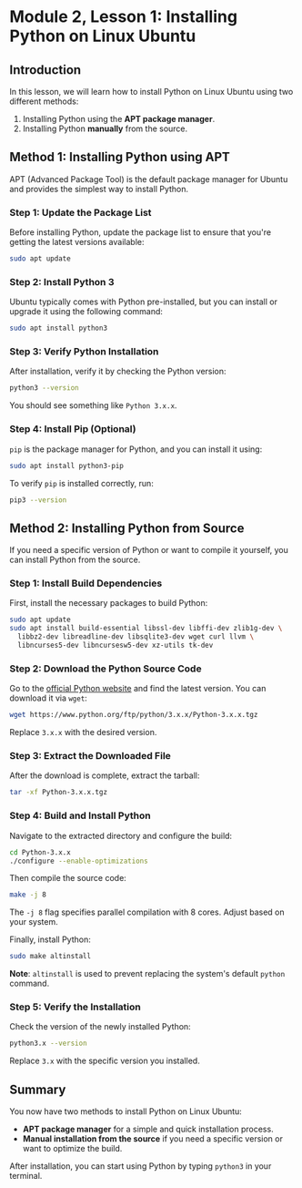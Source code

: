 # Module 2, Lesson 1: Installing Python on Linux Ubuntu

## Introduction

In this lesson, we will learn how to install Python on Linux Ubuntu using two different methods:
1. Installing Python using the **APT package manager**.
2. Installing Python **manually** from the source.

## Method 1: Installing Python using APT

APT (Advanced Package Tool) is the default package manager for Ubuntu and provides the simplest way to install Python.

### Step 1: Update the Package List

Before installing Python, update the package list to ensure that you're getting the latest versions available:

```bash
sudo apt update
```

### Step 2: Install Python 3

Ubuntu typically comes with Python pre-installed, but you can install or upgrade it using the following command:

```bash
sudo apt install python3
```

### Step 3: Verify Python Installation

After installation, verify it by checking the Python version:

```bash
python3 --version
```

You should see something like `Python 3.x.x`.

### Step 4: Install Pip (Optional)

`pip` is the package manager for Python, and you can install it using:

```bash
sudo apt install python3-pip
```

To verify `pip` is installed correctly, run:

```bash
pip3 --version
```

## Method 2: Installing Python from Source

If you need a specific version of Python or want to compile it yourself, you can install Python from the source.

### Step 1: Install Build Dependencies

First, install the necessary packages to build Python:

```bash
sudo apt update
sudo apt install build-essential libssl-dev libffi-dev zlib1g-dev \
  libbz2-dev libreadline-dev libsqlite3-dev wget curl llvm \
  libncurses5-dev libncursesw5-dev xz-utils tk-dev
```

### Step 2: Download the Python Source Code

Go to the [official Python website](https://www.python.org/downloads/source/) and find the latest version. You can download it via `wget`:

```bash
wget https://www.python.org/ftp/python/3.x.x/Python-3.x.x.tgz
```

Replace `3.x.x` with the desired version.

### Step 3: Extract the Downloaded File

After the download is complete, extract the tarball:

```bash
tar -xf Python-3.x.x.tgz
```

### Step 4: Build and Install Python

Navigate to the extracted directory and configure the build:

```bash
cd Python-3.x.x
./configure --enable-optimizations
```

Then compile the source code:

```bash
make -j 8
```

The `-j 8` flag specifies parallel compilation with 8 cores. Adjust based on your system.

Finally, install Python:

```bash
sudo make altinstall
```

**Note**: `altinstall` is used to prevent replacing the system's default `python` command.

### Step 5: Verify the Installation

Check the version of the newly installed Python:

```bash
python3.x --version
```

Replace `3.x` with the specific version you installed.

## Summary

You now have two methods to install Python on Linux Ubuntu:
- **APT package manager** for a simple and quick installation process.
- **Manual installation from the source** if you need a specific version or want to optimize the build.

After installation, you can start using Python by typing `python3` in your terminal.